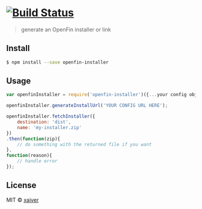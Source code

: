 # [![Build Status][travis-image]][travis-url]

> generate an OpenFin installer or link




## Install

```sh
$ npm install --save openfin-installer
```


## Usage

```js
var openfinInstaller = require('openfin-installer')({...your config obj...});

openfinInstaller.generateInstallUrl('YOUR CONFIG URL HERE');

openfinInstaller.fetchInstaller({
	destination: 'dist',
	name: 'my-installer.zip'
})
.then(function(zip){
	// do something with the returned file if you want
},
function(reason){
	// handle error
});

```


## License

MIT © [xaiver]()


[travis-url]: https://travis-ci.org/openfin/openfin-installer.svg
[travis-image]: https://api.travis-ci.org/openfin/openfin-installer.svg?branch=master
